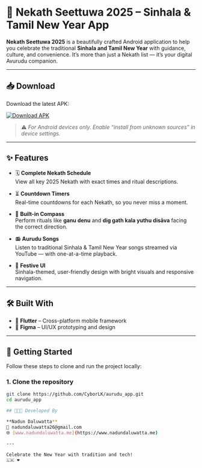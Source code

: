 # 🎉 Nekath Seettuwa 2025 – Sinhala & Tamil New Year App

**Nekath Seettuwa 2025** is a beautifully crafted Android application to help you celebrate the traditional **Sinhala and Tamil New Year** with guidance, culture, and convenience. It’s more than just a Nekath list — it’s your digital Avurudu companion.

---

## 📥 Download

Download the latest APK:

[![Download APK](https://img.shields.io/badge/Download%20APK-v1.0.1-brightgreen?style=for-the-badge&logo=android)](https://github.com/CyborLK/aurudu_app/releases/download/v1.0.1/Nekath_Seettuwa.apk)

> ⚠️ *For Android devices only. Enable “install from unknown sources” in device settings.*

---

## ✨ Features

- 🗓️ **Complete Nekath Schedule**  
  View all key 2025 Nekath with exact times and ritual descriptions.

- ⏳ **Countdown Timers**  
  Real-time countdowns for each Nekath, so you never miss a moment.

- 🧭 **Built-in Compass**  
  Perform rituals like **ganu denu** and **dig gath kala yuthu disāva** facing the correct direction.

- 📻 **Aurudu Songs**  
  Listen to traditional Sinhala & Tamil New Year songs streamed via YouTube — with one-at-a-time playback.

- 📱 **Festive UI**  
  Sinhala-themed, user-friendly design with bright visuals and responsive navigation.

---

## 🛠️ Built With

- 💙 **Flutter** – Cross-platform mobile framework  
- 🎨 **Figma** – UI/UX prototyping and design

---

## 🚀 Getting Started

Follow these steps to clone and run the project locally:

### 1. Clone the repository

```bash
git clone https://github.com/CyborLK/aurudu_app.git
cd aurudu_app

## 🧑🏻‍💻 Developed By

**Nadun Daluwatta**  
📧 nadundaluwatta26@gmail.com  
🌐 [www.nadundaluwatta.me](https://www.nadundaluwatta.me)

---

Celebrate the New Year with tradition and tech!  
🇱🇰 ❤️

